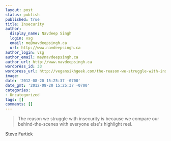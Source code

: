 ```yaml
---
layout: post
status: publish
published: true
title: Insecurity
author:
  display_name: Navdeep Singh
  login: vsg
  email: me@navdeepsingh.ca
  url: http://www.navdeepsingh.ca
author_login: vsg
author_email: me@navdeepsingh.ca
author_url: http://www.navdeepsingh.ca
wordpress_id: 33
wordpress_url: http://vegansikhgeek.com/the-reason-we-struggle-with-insecurity-is-because/
image: 
date: '2012-08-20 15:25:37 -0700'
date_gmt: '2012-08-20 15:25:37 -0700'
categories:
- Uncategorized
tags: []
comments: []
---
```

<blockquote>The reason we struggle with insecurity is because we compare our behind-the-scenes with everyone else's highlight reel.</blockquote>
<div class="attribution">Steve Furtick</div>
